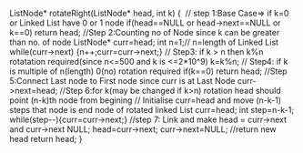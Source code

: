 ListNode* rotateRight(ListNode* head, int k) {
​
// step 1:Base Case=> if k=0 or Linked List have 0 or 1 node
if(head==NULL or head->next==NULL or k==0) return head;
//Step 2:Counting no of Node since k can be greater than no. of node
ListNode* curr=head;
int n=1;// n=length of Linked List
while(curr->next) {n++;curr=curr->next;}
// Step3: if k > n then k%n rotatation required(since n<=500 and k is <=2*10^9)
k=k%n;
// Step4: if k is multiple of n(length)  0(no) rotation required
if(k==0) return head;
//Step 5:Connect Last node to First node since curr is at Last Node
curr->next=head;
//Step 6:for k(may be changed if k>n) rotation head should point (n-k)th node from begining
// Initialise curr=head and move (n-k-1) steps that node is end node of rotated linked List
curr=head;
int step=n-k-1;
while(step--){curr=curr->next;}
//step 7: Link and make  head = curr->next and curr->next NULL;
head=curr->next;
curr->next=NULL;
//return new head
return head;
}